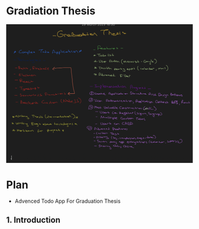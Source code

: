 # Gradiation Thesis

![plot](./.ideas/plan-1.png)

# Plan
- Advenced Todo App For Graduation Thesis

## 1. Introduction

